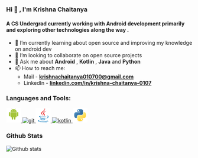 ### Hi 👋 , I'm Krishna Chaitanya

#### A CS Undergrad currently working with Android development primarily and exploring other technologies along the way .

- 🌱 I’m currently learning about open source and improving my knowledge on android dev
- 👯 I’m looking to collaborate on open source projects
- 💬 Ask me about __Android__ , __Kotlin__ , __Java__ and __Python__
- 📫 How to reach me: 
  - Mail - **krishnachaitanya010700@gmail.com**
  - LinkedIn - [**linkedin.com/in/krishna-chaitanya-0107**](https://www.linkedin.com/in/krishna-chaitanya-0107/)

<h3 align="left">Languages and Tools:</h3>
<p align="left"> <a href="https://developer.android.com" target="_blank"> <img src="https://raw.githubusercontent.com/devicons/devicon/master/icons/android/android-original-wordmark.svg" alt="android" width="40" height="40"/> </a> <a href="https://www.w3schools.com/cpp/" target="_blank">  <img src="https://www.vectorlogo.zone/logos/git-scm/git-scm-icon.svg" alt="git" width="40" height="40"/> </a> <a href="https://www.java.com" target="_blank"> <img src="https://raw.githubusercontent.com/devicons/devicon/master/icons/java/java-original.svg" alt="java" width="40" height="40"/> </a> <a href="https://kotlinlang.org" target="_blank"> <img src="https://www.vectorlogo.zone/logos/kotlinlang/kotlinlang-icon.svg" alt="kotlin" width="40" height="40"/> </a> <a href="https://www.python.org" target="_blank"> <img src="https://raw.githubusercontent.com/devicons/devicon/master/icons/python/python-original.svg" alt="python" width="40" height="40"/> </a> </p>

### Github Stats

![Github stats](https://github-readme-stats.vercel.app/api?username=krishnachaitanya0107)
<!--
**krishnachaitanya0107/krishnachaitanya0107** is a ✨ _special_ ✨ repository because its `README.md` (this file) appears on your GitHub profile.

Here are some ideas to get you started:

- 🔭 I’m currently working on ...
- 🌱 I’m currently learning ...
- 👯 I’m looking to collaborate on ...
- 🤔 I’m looking for help with ...
- 💬 Ask me about ...
- 📫 How to reach me: ...
- 😄 Pronouns: ...
- ⚡ Fun fact: ...
-->

